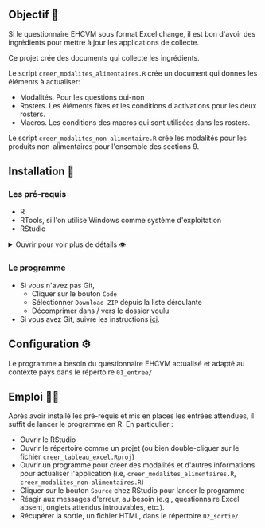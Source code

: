 ## Objectif 🎯

Si le questionnaire EHCVM sous format Excel change, il est bon d'avoir des ingrédients pour mettre à jour les applications de collecte.

Ce projet crée des documents qui collecte les ingrédients.

Le script `creer_modalites_alimentaires.R` crée un document qui donnes les éléments à actualiser:

- Modalités. Pour les questions oui-non
- Rosters. Les éléments fixes et les conditions d'activations pour les deux rosters.
- Macros. Les conditions des macros qui sont utilisées dans les rosters.

Le script `creer_modalites_non-alimentaire.R` crée les modalités pour les produits non-alimentaires pour l'ensemble des sections 9.

## Installation 🔌

### Les pré-requis

- R
- RTools, si l'on utilise Windows comme système d'exploitation
- RStudio

<details>

<summary>
Ouvrir pour voir plus de détails 👁️
</summary>

#### R

- Suivre ce [lien](https://cran.r-project.org/)
- Cliquer sur votre système d'exploitation
- Cliquer sur `base`
- Télécharger and installer (e.g.,
  [this](https://cran.r-project.org/bin/windows/base/R-4.4.2-win.exe)
  pour le compte de Windows)

#### RTools

Nécessaire pour le système d'exploitation Windows

- Suivre ce [lien](https://cran.r-project.org/)
- Cliquer sur `Windows`
- Cliquer sur `RTools`
- Télécharger
  (e.g.,[this](https://cran.r-project.org/bin/windows/Rtools/rtools44/files/rtools44-6335-6327.exe) pour une architecture
  64bit)
- Installer dans le lieu de défaut suggéré par le programme d'installation (e.g., `C:\rtools4'`)

Ce programme permet à R de compiler des scripts écrit en C++ et utilisé par certains packages pour être plus performant (e.g., `{dplyr}`).

#### RStudio

- Suivre ce [lien](https://posit.co/download/rstudio-desktop/)
- Cliquer sur le bouton `DOWNLOAD RSTUDIO`
- Sélectionner le bon fichier d'installation selon votre système d'exploitation
- Télécharger et installer (e.g.,
  [this](https://download1.rstudio.org/electron/windows/RStudio-2024.09.1-394.exe)
  pour le compte de Windows)

RStudio est sollicité pour deux raisons :

1. Il fournit une bonne interface pour utiliser R
2. Il est accompagné par [Quarto](https://quarto.org/), un programme dont nous nous serviront pour créer certains documents.

</details>

### Le programme

- Si vous n'avez pas Git, 
  - Cliquer sur le bouton `Code`
  - Sélectionner `Download ZIP` depuis la liste déroulante
  - Décomprimer dans / vers le dossier voulu
- Si vous avez Git, suivre les instructions [ici](https://docs.github.com/en/repositories/creating-and-managing-repositories/cloning-a-repository).

## Configuration ⚙️

Le programme a besoin du questionnaire EHCVM actualisé et adapté au contexte pays dans le répertoire `01_entree/`

## Emploi 👩‍💻

Après avoir installé les pré-requis et mis en places les entrées attendues, il suffit de lancer le programme en R. En particulier :

- Ouvrir le RStudio
- Ouvrir le répertoire comme un projet (ou bien double-cliquer sur le fichier `creer_tableau_excel.Rproj`)
- Ouvrir un programme pour creer des modalités et d'autres informations pour actualiser l'application (i.e, `creer_modalites_alimentaires.R`, `creer_modalites_non-alimentaires.R`)
- Cliquer sur le bouton `Source` chez RStudio pour lancer le programme
- Réagir aux messages d'erreur, au besoin (e.g., questionnaire Excel absent, onglets attendus introuvables, etc.).
- Récupérer la sortie, un fichier HTML, dans le répertoire `02_sortie/`
